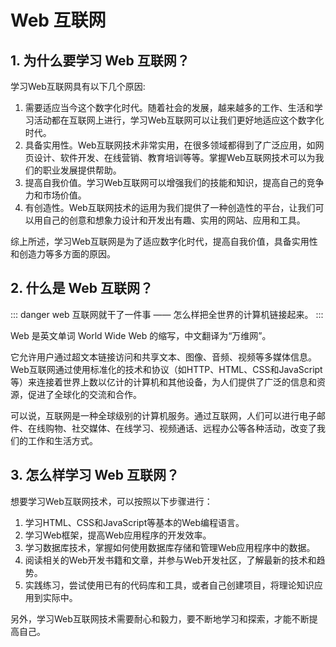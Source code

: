 # Web 互联网

## 1. 为什么要学习 Web 互联网？

学习Web互联网具有以下几个原因:

1. 需要适应当今这个数字化时代。随着社会的发展，越来越多的工作、生活和学习活动都在互联网上进行，学习Web互联网可以让我们更好地适应这个数字化时代。
2. 具备实用性。Web互联网技术非常实用，在很多领域都得到了广泛应用，如网页设计、软件开发、在线营销、教育培训等等。掌握Web互联网技术可以为我们的职业发展提供帮助。
3. 提高自我价值。学习Web互联网可以增强我们的技能和知识，提高自己的竞争力和市场价值。
4. 有创造性。Web互联网技术的运用为我们提供了一种创造性的平台，让我们可以用自己的创意和想象力设计和开发出有趣、实用的网站、应用和工具。
   
综上所述，学习Web互联网是为了适应数字化时代，提高自我价值，具备实用性和创造力等多方面的原因。

## 2. 什么是 Web 互联网？  

::: danger
web 互联网就干了一件事 —— 怎么样把全世界的计算机链接起来。
:::

Web 是英文单词 World Wide Web 的缩写，中文翻译为“万维网”。

它允许用户通过超文本链接访问和共享文本、图像、音频、视频等多媒体信息。Web互联网通过使用标准化的技术和协议（如HTTP、HTML、CSS和JavaScript等）来连接着世界上数以亿计的计算机和其他设备，为人们提供了广泛的信息和资源，促进了全球化的交流和合作。

可以说，互联网是一种全球级别的计算机服务。通过互联网，人们可以进行电子邮件、在线购物、社交媒体、在线学习、视频通话、远程办公等各种活动，改变了我们的工作和生活方式。


## 3. 怎么样学习 Web 互联网？

想要学习Web互联网技术，可以按照以下步骤进行：

1. 学习HTML、CSS和JavaScript等基本的Web编程语言。
2. 学习Web框架，提高Web应用程序的开发效率。
3. 学习数据库技术，掌握如何使用数据库存储和管理Web应用程序中的数据。
4. 阅读相关的Web开发书籍和文章，并参与Web开发社区，了解最新的技术和趋势。
5. 实践练习，尝试使用已有的代码库和工具，或者自己创建项目，将理论知识应用到实际中。

另外，学习Web互联网技术需要耐心和毅力，要不断地学习和探索，才能不断提高自己。

